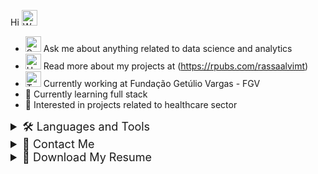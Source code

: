
Hi <img src="https://raw.githubusercontent.com/Tarikul-Islam-Anik/Animated-Fluent-Emojis/master/Emojis/Hand%20gestures/Waving%20Hand%20Medium%20Skin%20Tone.png" alt="Waving Hand Medium Skin Tone" width="25" height="25" /> 
- <img src="https://raw.githubusercontent.com/Tarikul-Islam-Anik/Animated-Fluent-Emojis/master/Emojis/Smilies/Speech%20Balloon.png" alt="Speech Balloon" width="25" height="25" /> Ask me about anything related to data science and analytics
- <img src="https://raw.githubusercontent.com/Tarikul-Islam-Anik/Animated-Fluent-Emojis/master/Emojis/Food/Hot%20Beverage.png" alt="Hot Beverage" width="25" height="25" /> Read more about my projects at (https://rpubs.com/rassaalvimt)
- <img src="https://raw.githubusercontent.com/Tarikul-Islam-Anik/Animated-Fluent-Emojis/master/Emojis/People%20with%20professions/Technologist%20Medium%20Skin%20Tone.png" alt="Technologist Medium Skin Tone" width="25" height="25" /> Currently working at Fundação Getúlio Vargas - FGV
- 🌱 Currently learning full stack
- 💊 Interested in projects related to healthcare sector

<details>
  <summary style="cursor: pointer; font-size: 18px;">
     🛠️ Languages and Tools
  </summary>
  <div style="display: inline-block; margin-top: 10px;">
    <img width="40" height="40" src="https://img.icons8.com/glassmorphism/48/database.png" alt="database"/>
    <img width="40" height="40" src="https://img.icons8.com/fluency/48/r-project.png" alt="r-project"/>
    <img width="40" height="40" src="https://img.icons8.com/fluency/48/mysql-logo.png" alt="mysql-logo"/>
    <img width="40" height="40" src="https://img.icons8.com/color/48/tableau-software.png" alt="tableau-software"/>
    <img width="40" height="40" src="https://img.icons8.com/fluency/48/python.png" alt="python"/>
    <img width="40" height="40" src="https://img.icons8.com/color/48/pycharm--v2.png" alt="pycharm--v2"/>
    <img width="40" height="40" src="https://img.icons8.com/color/48/visual-studio-code-2019.png" alt="visual-studio-code-2019"/>
    <img width="40" height="40" src="https://img.icons8.com/color/48/css3.png" alt="css3"/>
    <img width="40" height="40" src="https://img.icons8.com/color/48/html-5--v1.png" alt="html-5--v1"/>
   <img width="40" height="40" src="https://img.icons8.com/stickers/50/wordpress.png" alt="wordpress"/>
  </div>
</details>

<details>
  <summary style="cursor: pointer; font-size: 18px;">
   📧 Contact Me
  </summary>
  <div style="display: inline-block; margin-top: 10px;">
    <a href="mailto:raissaalvimt@gmail.com" target="_blank">
      <img src="https://img.shields.io/badge/Gmail-D14836?style=for-the-badge&logo=gmail&logoColor=white" target="_blank"></a>
    <a href="https://www.linkedin.com/in/raissaalvimt/" target="_blank">
      <img src="https://img.shields.io/badge/-LinkedIn-%230077B5?style=for-the-badge&logo=linkedin&logoColor=white" target="_blank"></a> 
    <a href="https://wa.me/5561996781714" target="_blank">
      <img src="https://img.shields.io/badge/WhatsApp-%2325D366?style=for-the-badge&logo=whatsapp&logoColor=white" target="_blank"></a>
  </div>
</details>

<details>
  <summary style="cursor: pointer; font-size: 18px;">
    📄 Download My Resume
  </summary>
  <div style="display: inline-block; margin-top: 10px;">
    <!-- Currículo em Português -->
    <a href="https://github.com/raissaalvimt/CVpdf/raw/main/Raíssa_Alvim_CV_PORTUGUÊS.pdf" download>
      <img src="https://img.shields.io/badge/Currículo%20em%20Português-007BFF?style=for-the-badge&logo=adobe&logoColor=white" alt="Currículo Português">
    </a>
    <br><br>
    <!-- Resume in English -->
    <a href="https://github.com/raissaalvimt/CVpdf/raw/main/Raíssa_Alvim_CV_ENGLISH.pdf" download>
      <img src="https://img.shields.io/badge/English%20Resume-007BFF?style=for-the-badge&logo=adobe&logoColor=white" alt="English Resume">
    </a>
  </div>
</details>



  

